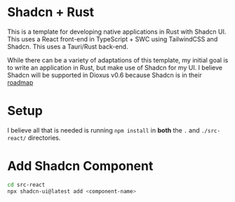 # Shadcn + Rust

This is a template for developing native applications in Rust with Shadcn UI.
This uses a React front-end in TypeScript + SWC using TailwindCSS and Shadcn.
This uses a Tauri/Rust back-end.

While there can be a variety of adaptations of this template, my initial goal is to write an application in Rust, but make use of Shadcn for my UI.
I believe Shadcn will be supported in Dioxus v0.6 because Shadcn is in their [roadmap](https://github.com/DioxusLabs/dioxus/discussions/2223)

# Setup

I believe all that is needed is running `npm install` in **both** the `.` and `./src-react/` directories.

# Add Shadcn Component

```bash
cd src-react
npx shadcn-ui@latest add <component-name>
```

